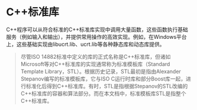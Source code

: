 # C++标准库

C++程序可以从符合标准的C++标准库实现中调用大量函数，这些函数执行基础服务（例如输入和输出），并提供常用操作的高效实现。例如，在Windows平台上，这些基础实现由libucrt.lib、ucrt.lib等各种静态库和动态库提供。

> 尽管ISO 14882标准中定义的库的正式名称是C++标准库，但诸如Microsoft等对C++标准库的实现通常称为标准模板库（Standard Template Library，STL）。根据历史记录，STL最初是指由Alexander Stepanov编写的标准模板库，它与ISO C运行时库和部分Boost库一起，进行标准化后得到C++标准库。有时，STL是指根据Stepanov的STL改编的C++标准库的容器和算法部分。而在本文档中，标准模板库STL是指整个C++标准库。
